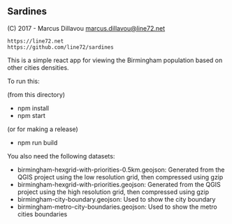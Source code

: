 ## Sardines

(C) 2017 - Marcus Dillavou <marcus.dillavou@line72.net>
```
https://line72.net
https://github.com/line72/sardines
```

This is a simple react app for viewing the Birmingham population based on other cities densities.

To run this:

(from this directory)
- npm install
- npm start

(or for making a release)
- npm run build

You also need the following datasets:
 - birmingham-hexgrid-with-priorities-0.5km.geojson: Generated from the QGIS project using the low resolution grid, then compressed using gzip
 - birmingham-hexgrid-with-priorities.geojson: Generated from the QGIS project using the high resolution grid, then compressed using gzip
 - birmingham-city-boundary.geojson: Used to show the city boundary
 - birmingham-metro-city-boundaries.geojson: Used to show the metro cities boundaries
